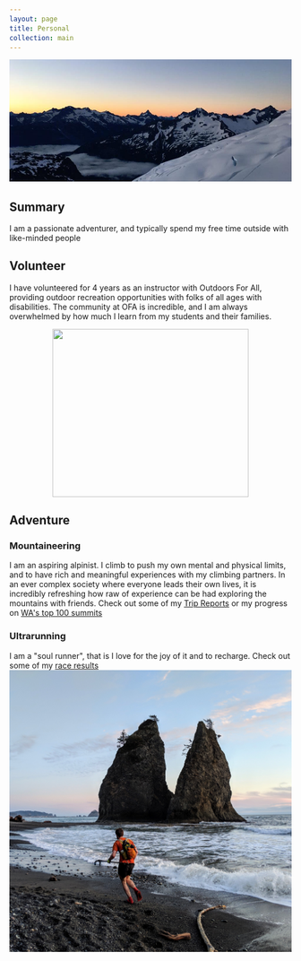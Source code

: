 ```yaml
---
layout: page
title: Personal
collection: main
---
```

![alt text](photos/klawatti_glac.jpg)
## Summary
I am a passionate adventurer, and typically spend my free time outside with like-minded people

## Volunteer
I have volunteered for 4 years as an instructor with Outdoors For All, providing outdoor recreation
opportunities with folks of all ages with disabilities. The community at OFA is incredible, and I am
always overwhelmed by how much I learn from my students and their families.
<div style="text-align:center"><img  width="350" height="300" src="photos/OFA.png" align="middle"></div>

## Adventure
### Mountaineering
I am an aspiring alpinist. I climb to push my own mental and physical limits, and to have rich and meaningful
experiences with my climbing partners. In an ever complex society where everyone leads their own lives, it is 
incredibly refreshing how raw of experience can be had exploring the mountains with friends. Check out some of my
[Trip Reports](http://www.nwhikers.net/forums/search.php?search_id=TR&search_author=rstoddard24) or my progress on 
[WA's top 100 summits](https://peakbagger.com/map/BigMap.aspx?miny=46.1914178&maxy=48.997601&minx=-122.195606&maxx=-119.97057&l=GT&t=L&d=5003&c=17247&bl=0)

### Ultrarunning
I am a "soul runner", that is I love for the joy of it and to recharge. Check out some of my [race results](https://ultrasignup.com/results_participant.aspx?fname=Ryan&lname=Stoddard)
![alt text](photos/running_olympic_coast.jpg)